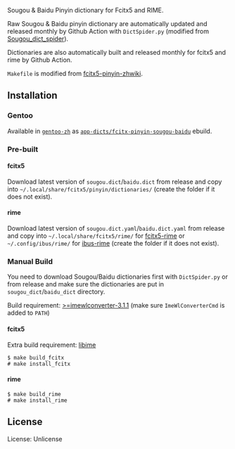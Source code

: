 Sougou & Baidu Pinyin dictionary for Fcitx5 and RIME.

Raw Sougou & Baidu pinyin dictionary are automatically updated and released monthly by Github Action with `DictSpider.py` (modified from [Sougou_dict_spider](https://github.com/StuPeter/Sougou_dict_spider)).

Dictionaries are also automatically built and released monthly for fcitx5 and rime by Github Action.

`Makefile` is modified from [fcitx5-pinyin-zhwiki](https://github.com/felixonmars/fcitx5-pinyin-zhwiki).

## Installation

### Gentoo

Available in [`gentoo-zh`](https://github.com/microcai/gentoo-zh) as [`app-dicts/fcitx-pinyin-sougou-baidu`](https://github.com/microcai/gentoo-zh/tree/master/app-dicts/fcitx-pinyin-sougou-baidu) ebuild.

### Pre-built

#### fcitx5
Download latest version of `sougou.dict`/`baidu.dict` from release and copy into `~/.local/share/fcitx5/pinyin/dictionaries/` (create the folder if it does not exist).

#### rime
Download latest version of `sougou.dict.yaml`/`baidu.dict.yaml` from release and copy into `~/.local/share/fcitx5/rime/` for [fcitx5-rime](https://github.com/fcitx/fcitx5-rime) or `~/.config/ibus/rime/` for [ibus-rime](https://github.com/rime/ibus-rime) (create the folder if it does not exist).

### Manual Build
You need to download Sougou/Baidu dictionaries first with `DictSpider.py` or from release and make sure the dictionaries are put in `sougou_dict`/`baidu_dict` directory.

Build requirement: [>=imewlconverter-3.1.1](https://github.com/studyzy/imewlconverter) (make sure `ImeWlConverterCmd` is added to `PATH`)

#### fcitx5
Extra build requirement: [libime](https://github.com/fcitx/libime/)
```
$ make build_fcitx
# make install_fcitx
```

#### rime
```
$ make build_rime
# make install_rime
```

## License
License: Unlicense
